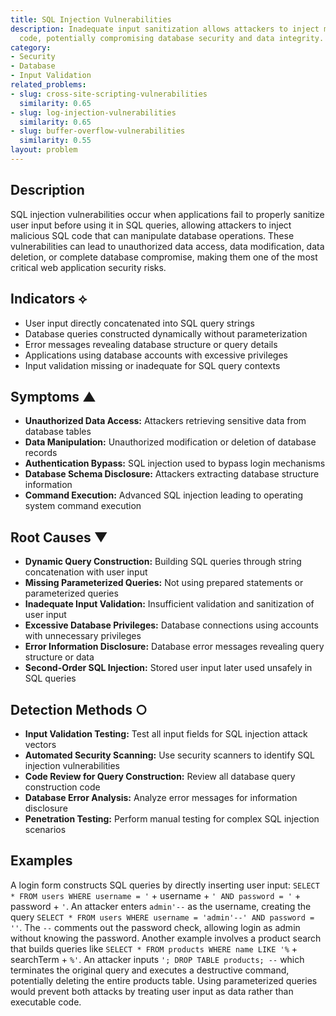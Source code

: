 ```yaml
---
title: SQL Injection Vulnerabilities
description: Inadequate input sanitization allows attackers to inject malicious SQL
  code, potentially compromising database security and data integrity.
category:
- Security
- Database
- Input Validation
related_problems:
- slug: cross-site-scripting-vulnerabilities
  similarity: 0.65
- slug: log-injection-vulnerabilities
  similarity: 0.65
- slug: buffer-overflow-vulnerabilities
  similarity: 0.55
layout: problem
---
```


## Description

SQL injection vulnerabilities occur when applications fail to properly sanitize user input before using it in SQL queries, allowing attackers to inject malicious SQL code that can manipulate database operations. These vulnerabilities can lead to unauthorized data access, data modification, data deletion, or complete database compromise, making them one of the most critical web application security risks.

## Indicators ⟡

- User input directly concatenated into SQL query strings
- Database queries constructed dynamically without parameterization
- Error messages revealing database structure or query details
- Applications using database accounts with excessive privileges
- Input validation missing or inadequate for SQL query contexts

## Symptoms ▲

- **Unauthorized Data Access:** Attackers retrieving sensitive data from database tables
- **Data Manipulation:** Unauthorized modification or deletion of database records
- **Authentication Bypass:** SQL injection used to bypass login mechanisms
- **Database Schema Disclosure:** Attackers extracting database structure information
- **Command Execution:** Advanced SQL injection leading to operating system command execution

## Root Causes ▼

- **Dynamic Query Construction:** Building SQL queries through string concatenation with user input
- **Missing Parameterized Queries:** Not using prepared statements or parameterized queries
- **Inadequate Input Validation:** Insufficient validation and sanitization of user input
- **Excessive Database Privileges:** Database connections using accounts with unnecessary privileges
- **Error Information Disclosure:** Database error messages revealing query structure or data
- **Second-Order SQL Injection:** Stored user input later used unsafely in SQL queries

## Detection Methods ○

- **Input Validation Testing:** Test all input fields for SQL injection attack vectors
- **Automated Security Scanning:** Use security scanners to identify SQL injection vulnerabilities
- **Code Review for Query Construction:** Review all database query construction code
- **Database Error Analysis:** Analyze error messages for information disclosure
- **Penetration Testing:** Perform manual testing for complex SQL injection scenarios

## Examples

A login form constructs SQL queries by directly inserting user input: `SELECT * FROM users WHERE username = '` + username + `' AND password = '` + password + `'`. An attacker enters `admin'--` as the username, creating the query `SELECT * FROM users WHERE username = 'admin'--' AND password = ''`. The `--` comments out the password check, allowing login as admin without knowing the password. Another example involves a product search that builds queries like `SELECT * FROM products WHERE name LIKE '%` + searchTerm + `%'`. An attacker inputs `'; DROP TABLE products; --` which terminates the original query and executes a destructive command, potentially deleting the entire products table. Using parameterized queries would prevent both attacks by treating user input as data rather than executable code.